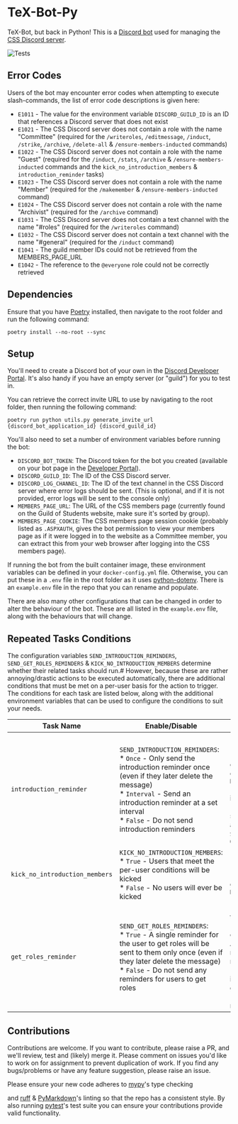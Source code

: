 # TeX-Bot-Py

TeX-Bot, but back in Python! This is a [Discord bot](https://discord.com/build/app-developers)
used for managing the [CSS Discord server](https://cssbham.com/discord).

![Tests](https://github.com/CSSUoB/TeX-Bot-Py-V2/actions/workflows/tests.yml/badge.svg)

## Error Codes

Users of the bot may encounter error codes when attempting to execute slash-commands,
the list of error code descriptions is given here:

* `E1011` - The value for the environment variable `DISCORD_GUILD_ID` is an ID
that references a Discord server that does not exist
* `E1021` - The CSS Discord server does not contain a role with the name "Committee"
(required for the `/writeroles`, `/editmessage`, `/induct`, `/strike`, `/archive`,
`/delete-all` & `/ensure-members-inducted` commands)
* `E1022` - The CSS Discord server does not contain a role with the name "Guest"
(required for the `/induct`, `/stats`, `/archive` & `/ensure-members-inducted` commands and
the `kick_no_introduction_members` & `introduction_reminder` tasks)
* `E1023` - The CSS Discord server does not contain a role with the name "Member"
(required for the `/makemember` & `/ensure-members-inducted` command)
* `E1024` - The CSS Discord server does not contain a role with the name "Archivist"
(required for the `/archive` command)
* `E1031` - The CSS Discord server does not contain a text channel with the name "#roles"
(required for the `/writeroles` command)
* `E1032` - The CSS Discord server does not contain a text channel with the name "#general"
(required for the `/induct` command)
* `E1041` - The guild member IDs could not be retrieved from the MEMBERS_PAGE_URL
* `E1042` - The reference to the `@everyone` role could not be correctly retrieved

## Dependencies

Ensure that you have [Poetry](https://python-poetry.org/) installed,
then navigate to the root folder and run the following command:

```shell
poetry install --no-root --sync
```

## Setup

You'll need to create a Discord bot of your own in the [Discord Developer Portal](https://discord.com/developers/applications).
It's also handy if you have an empty server (or "guild") for you to test in.

You can retrieve the correct invite URL to use by navigating to the root folder,
then running the following command:

```shell
poetry run python utils.py generate_invite_url {discord_bot_application_id} {discord_guild_id}
```

You'll also need to set a number of environment variables before running the bot:

* `DISCORD_BOT_TOKEN`: The Discord token for the bot you created
(available on your bot page in the [Developer Portal](https://discord.com/developers/applications)).
* `DISCORD_GUILD_ID`: The ID of the CSS Discord server.
* `DISCORD_LOG_CHANNEL_ID`: The ID of the text channel in the CSS Discord server
where error logs should be sent. (This is optional, and if it is not provided,
error logs will be sent to the console only)
* `MEMBERS_PAGE_URL`: The URL of the CSS members page (currently found on
the Guild of Students website, make sure it's sorted by group).
* `MEMBERS_PAGE_COOKIE`: The CSS members page session cookie
(probably listed as `.ASPXAUTH`, gives the bot permission to view your members page
as if it were logged in to the website as a Committee member,
you can extract this from your web browser after logging into the CSS members page).

If running the bot from the built container image, these environment variables
can be defined in your `docker-config.yml` file. Otherwise, you can put these in a `.env` file
in the root folder as it uses [python-dotenv](https://saurabh-kumar.com/python-dotenv/).
There is an `example.env` file in the repo that you can rename and populate.

There are also many other configurations that can be changed
in order to alter the behaviour of the bot. These are all listed in the `example.env` file,
along with the behaviours that will change.

## Repeated Tasks Conditions

The configuration variables `SEND_INTRODUCTION_REMINDERS`, `SEND_GET_ROLES_REMINDERS` &
`KICK_NO_INTRODUCTION_MEMBERS` determine whether their related tasks should run.#
However, because these are rather annoying/drastic actions to be executed automatically,
there are additional conditions that must be met on a per-user basis for the action to trigger.
The conditions for each task are listed below, along with the additional environment variables
that can be used to configure the conditions to suit your needs.

| Task Name                      | Enable/Disable                                                                                                                                                                                                                                       | Per-User Conditions                                                                                                                                                                                                                                                                                                                                                                        | Scheduled Interval                                                                                                                                                                                                                                                                |
|--------------------------------|------------------------------------------------------------------------------------------------------------------------------------------------------------------------------------------------------------------------------------------------------|--------------------------------------------------------------------------------------------------------------------------------------------------------------------------------------------------------------------------------------------------------------------------------------------------------------------------------------------------------------------------------------------|-----------------------------------------------------------------------------------------------------------------------------------------------------------------------------------------------------------------------------------------------------------------------------------|
| `introduction_reminder`        | `SEND_INTRODUCTION_REMINDERS`:<br/>* `Once` - Only send the introduction reminder once (even if they later delete the message)<br/>* `Interval` - Send an introduction reminder at a set interval<br/>* `False` - Do not send introduction reminders | * The user has not been inducted (does not have the Guest role)<br/>* The time since the user joined is greater than the maximum out of 1 day or one third of `KICK_NO_INTRODUCTION_MEMBERS_DELAY`<br/>* The user has not opted out of introduction reminders<br/>* The user has not already been sent an introduction reminder (only applied when `SEND_INTRODUCTION_REMINDERS` == `Once` | The interval of time between this task running is determined by `INTRODUCTION_REMINDER_INTERVAL`. (When `SEND_INTRODUCTION_REMINDERS` == `Once`, all users will still be checked at this interval just not sent a message if they have already been sent an introduction reminder |
| `kick_no_introduction_members` | `KICK_NO_INTRODUCTION_MEMBERS`:<br/>* `True` - Users that meet the per-user conditions will be kicked<br/>* `False` - No users will ever be kicked                                                                                                   | * The user has not been inducted (does not have the Guest role)<br/>* The time since the user joined is greater than `KICK_NO_INTRODUCTION_MEMBERS_DELAY`                                                                                                                                                                                                                                  | This task is run every 24 hours                                                                                                                                                                                                                                                   |
| `get_roles_reminder`           | `SEND_GET_ROLES_REMINDERS`:<br/>* `True` - A single reminder for the user to get roles will be sent to them only once (even if they later delete the message)<br/>* `False` - Do not send any reminders for users to get roles                       | * The user has been inducted (has the Guest role)<br/>* The user does not have any of the opt-in roles (E.g. First Year or Anime) (having the green Member role or even the Committee role makes no difference)<br/>* The time since the user was inducted (gained the guest role) is greater than 1 day<br/>* The user has not yet been sent a reminder to get roles                      | The interval of time between this task running is determined by `GET_ROLES_REMINDER_INTERVAL`                                                                                                                                                                                     |

## Contributions

Contributions are welcome. If you want to contribute, please raise a PR, and we'll review,
test and (likely) merge it. Please comment on issues you'd like to work on for assignment
to prevent duplication of work. If you find any bugs/problems or have any feature suggestion,
please raise an issue.

Please ensure your new code adheres to [mypy](https://www.mypy-lang.org/)'s type checking
<!--- pyml disable-next-line line-length-->
and [ruff](https://ruff.rs/) & [PyMarkdown](https://github.com/jackdewinter/pymarkdown)'s linting
so that the repo has a consistent style.
By also running [pytest](https://pytest.org)'s test suite you can ensure
your contributions provide valid functionality.
